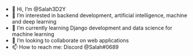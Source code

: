 - 👋 Hi, I’m @Salah3D2Y
- 👀 I’m interested in backend development, artificial intelligence, machine and deep learning
- 🌱 I’m currently learning Django development and data science for machine learning
- 💞️ I’m looking to collaborate on web applications
- 📫 How to reach me: Discord @Salah#0689

<!---
Salah3D2Y/Salah3D2Y is a ✨ special ✨ repository because its `README.md` (this file) appears on your GitHub profile.
You can click the Preview link to take a look at your changes.
--->
